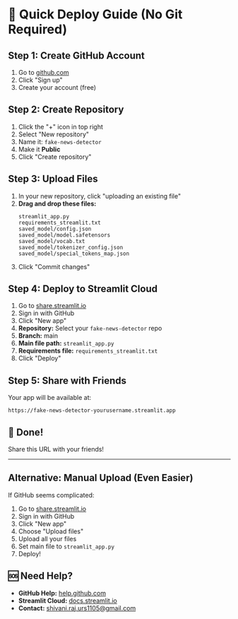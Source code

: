 # 🚀 Quick Deploy Guide (No Git Required)

## Step 1: Create GitHub Account
1. Go to [github.com](https://github.com)
2. Click "Sign up"
3. Create your account (free)

## Step 2: Create Repository
1. Click the "+" icon in top right
2. Select "New repository"
3. Name it: `fake-news-detector`
4. Make it **Public**
5. Click "Create repository"

## Step 3: Upload Files
1. In your new repository, click "uploading an existing file"
2. **Drag and drop these files:**
   ```
   streamlit_app.py
   requirements_streamlit.txt
   saved_model/config.json
   saved_model/model.safetensors
   saved_model/vocab.txt
   saved_model/tokenizer_config.json
   saved_model/special_tokens_map.json
   ```
3. Click "Commit changes"

## Step 4: Deploy to Streamlit Cloud
1. Go to [share.streamlit.io](https://share.streamlit.io)
2. Sign in with GitHub
3. Click "New app"
4. **Repository:** Select your `fake-news-detector` repo
5. **Branch:** main
6. **Main file path:** `streamlit_app.py`
7. **Requirements file:** `requirements_streamlit.txt`
8. Click "Deploy"

## Step 5: Share with Friends
Your app will be available at:
```
https://fake-news-detector-yourusername.streamlit.app
```

## 🎉 Done!
Share this URL with your friends!

---

## Alternative: Manual Upload (Even Easier)

If GitHub seems complicated:

1. Go to [share.streamlit.io](https://share.streamlit.io)
2. Sign in with GitHub
3. Click "New app"
4. Choose "Upload files"
5. Upload all your files
6. Set main file to `streamlit_app.py`
7. Deploy!

## 🆘 Need Help?

- **GitHub Help:** [help.github.com](https://help.github.com)
- **Streamlit Cloud:** [docs.streamlit.io](https://docs.streamlit.io)
- **Contact:** shivani.raj.urs1105@gmail.com 